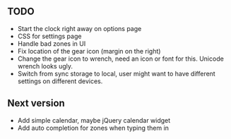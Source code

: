 ## TODO
* Start the clock right away on options page
* CSS for settings page
* Handle bad zones in UI
* Fix location of the gear icon (margin on the right)
* Change the gear icon to wrench, need an icon or font for this. Unicode wrench looks ugly.
* Switch from sync storage to local, user might want to have different settings on different devices.


## Next version
* Add simple calendar, maybe jQuery calendar widget
* Add auto completion for zones when typing them in
